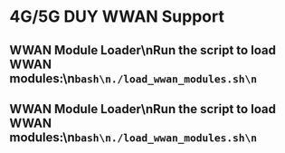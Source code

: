 # 4G/5G DUY WWAN Support
## WWAN Module Loader\nRun the script to load WWAN modules:\n```bash\n./load_wwan_modules.sh\n```
## WWAN Module Loader\nRun the script to load WWAN modules:\n```bash\n./load_wwan_modules.sh\n```
